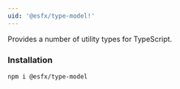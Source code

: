 ```yaml
---
uid: '@esfx/type-model!'
---
```


Provides a number of utility types for TypeScript.

### Installation

```sh
npm i @esfx/type-model
```
